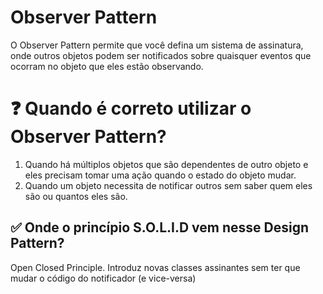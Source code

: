 # Observer Pattern

O Observer Pattern permite que você defina um sistema de assinatura, onde outros objetos podem ser notificados sobre
quaisquer eventos que ocorram no objeto que eles estão observando.

# ❓ Quando é correto utilizar o Observer Pattern?

1. Quando há múltiplos objetos que são dependentes de outro objeto e eles precisam tomar uma ação
quando o estado do objeto mudar.
2. Quando um objeto necessita de notificar outros sem saber quem eles são ou quantos eles são.

## ✅ Onde o princípio S.O.L.I.D vem nesse Design Pattern?

Open Closed Principle. Introduz novas classes assinantes sem ter que mudar o código
do notificador (e vice-versa)
